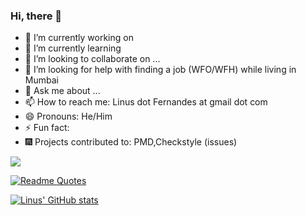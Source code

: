### Hi, there 👋


- 🔭 I’m currently working on 
- 🌱 I’m currently learning 
- 👯 I’m looking to collaborate on ...
- 🤔 I’m looking for help with finding a job (WFO/WFH) while living in Mumbai
- 💬 Ask me about ...
- 📫 How to reach me: Linus dot Fernandes at gmail dot com
- 😄 Pronouns: He/Him
- ⚡ Fun fact: 
- 🎆 Projects contributed to: PMD,Checkstyle (issues)


![](https://komarev.com/ghpvc/?username=linusjf)

[![Readme Quotes](https://quotes-github-readme.vercel.app/api?type=horizontal&theme=dark)](https://github.com/piyushsuthar/github-readme-quotes)

[![Linus' GitHub stats](https://github-readme-stats.vercel.app/api?username=linusjf)](https://github.com/anuraghazra/github-readme-stats)

